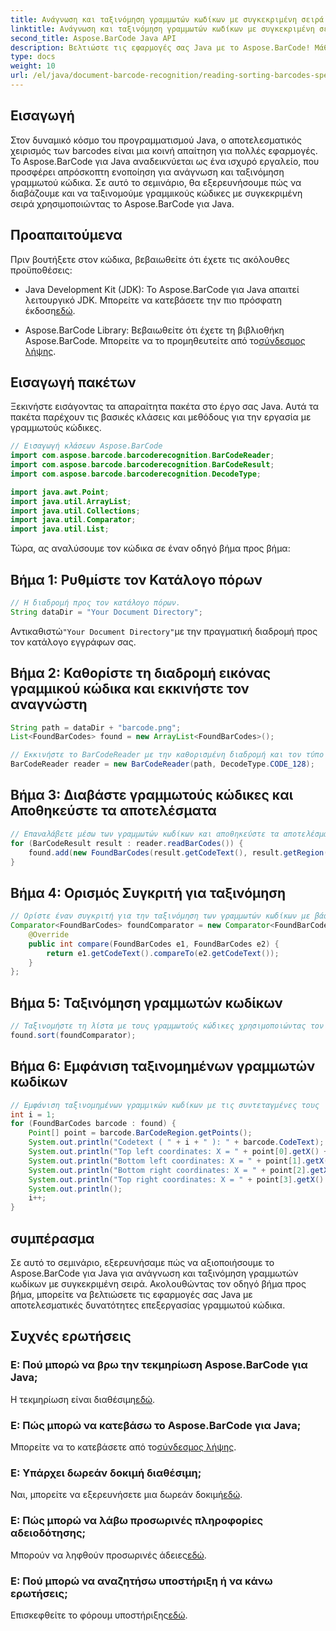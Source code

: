 ```yaml
---
title: Ανάγνωση και ταξινόμηση γραμμωτών κωδίκων με συγκεκριμένη σειρά σε Java
linktitle: Ανάγνωση και ταξινόμηση γραμμωτών κωδίκων με συγκεκριμένη σειρά
second_title: Aspose.BarCode Java API
description: Βελτιώστε τις εφαρμογές σας Java με το Aspose.BarCode! Μάθετε να διαβάζετε και να ταξινομείτε τους γραμμωτούς κώδικες αποτελεσματικά. Ακολουθήστε τον βήμα προς βήμα οδηγό μας για απρόσκοπτη ενσωμάτωση.
type: docs
weight: 10
url: /el/java/document-barcode-recognition/reading-sorting-barcodes-specific-order/
---
```


## Εισαγωγή

Στον δυναμικό κόσμο του προγραμματισμού Java, ο αποτελεσματικός χειρισμός των barcodes είναι μια κοινή απαίτηση για πολλές εφαρμογές. Το Aspose.BarCode για Java αναδεικνύεται ως ένα ισχυρό εργαλείο, που προσφέρει απρόσκοπτη ενοποίηση για ανάγνωση και ταξινόμηση γραμμωτού κώδικα. Σε αυτό το σεμινάριο, θα εξερευνήσουμε πώς να διαβάζουμε και να ταξινομούμε γραμμικούς κώδικες με συγκεκριμένη σειρά χρησιμοποιώντας το Aspose.BarCode για Java.

## Προαπαιτούμενα

Πριν βουτήξετε στον κώδικα, βεβαιωθείτε ότι έχετε τις ακόλουθες προϋποθέσεις:

-  Java Development Kit (JDK): Το Aspose.BarCode για Java απαιτεί λειτουργικό JDK. Μπορείτε να κατεβάσετε την πιο πρόσφατη έκδοση[εδώ](https://www.oracle.com/java/technologies/javase-downloads.html).

-  Aspose.BarCode Library: Βεβαιωθείτε ότι έχετε τη βιβλιοθήκη Aspose.BarCode. Μπορείτε να το προμηθευτείτε από το[σύνδεσμος λήψης](https://releases.aspose.com/barcode/java/).

## Εισαγωγή πακέτων

Ξεκινήστε εισάγοντας τα απαραίτητα πακέτα στο έργο σας Java. Αυτά τα πακέτα παρέχουν τις βασικές κλάσεις και μεθόδους για την εργασία με γραμμωτούς κώδικες.

```java
// Εισαγωγή κλάσεων Aspose.BarCode
import com.aspose.barcode.barcoderecognition.BarCodeReader;
import com.aspose.barcode.barcoderecognition.BarCodeResult;
import com.aspose.barcode.barcoderecognition.DecodeType;

import java.awt.Point;
import java.util.ArrayList;
import java.util.Collections;
import java.util.Comparator;
import java.util.List;
```

Τώρα, ας αναλύσουμε τον κώδικα σε έναν οδηγό βήμα προς βήμα:

## Βήμα 1: Ρυθμίστε τον Κατάλογο πόρων

```java
// Η διαδρομή προς τον κατάλογο πόρων.
String dataDir = "Your Document Directory";
```

 Αντικαθιστώ`"Your Document Directory"`με την πραγματική διαδρομή προς τον κατάλογο εγγράφων σας.

## Βήμα 2: Καθορίστε τη διαδρομή εικόνας γραμμικού κώδικα και εκκινήστε τον αναγνώστη

```java
String path = dataDir + "barcode.png";
List<FoundBarCodes> found = new ArrayList<FoundBarCodes>();

// Εκκινήστε το BarCodeReader με την καθορισμένη διαδρομή και τον τύπο αποκωδικοποίησης
BarCodeReader reader = new BarCodeReader(path, DecodeType.CODE_128);
```

## Βήμα 3: Διαβάστε γραμμωτούς κώδικες και Αποθηκεύστε τα αποτελέσματα

```java
// Επαναλάβετε μέσω των γραμμωτών κωδίκων και αποθηκεύστε τα αποτελέσματα
for (BarCodeResult result : reader.readBarCodes()) {
    found.add(new FoundBarCodes(result.getCodeText(), result.getRegion()));
}
```

## Βήμα 4: Ορισμός Συγκριτή για ταξινόμηση

```java
// Ορίστε έναν συγκριτή για την ταξινόμηση των γραμμωτών κωδίκων με βάση το κείμενο κώδικα
Comparator<FoundBarCodes> foundComparator = new Comparator<FoundBarCodes>() {
    @Override
    public int compare(FoundBarCodes e1, FoundBarCodes e2) {
        return e1.getCodeText().compareTo(e2.getCodeText());
    }
};
```

## Βήμα 5: Ταξινόμηση γραμμωτών κωδίκων

```java
// Ταξινομήστε τη λίστα με τους γραμμωτούς κώδικες χρησιμοποιώντας τον καθορισμένο συγκριτή
found.sort(foundComparator);
```

## Βήμα 6: Εμφάνιση ταξινομημένων γραμμωτών κωδίκων

```java
// Εμφάνιση ταξινομημένων γραμμικών κωδίκων με τις συντεταγμένες τους
int i = 1;
for (FoundBarCodes barcode : found) {
    Point[] point = barcode.BarCodeRegion.getPoints();
    System.out.println("Codetext ( " + i + " ): " + barcode.CodeText);
    System.out.println("Top left coordinates: X = " + point[0].getX() + ", Y = " + point[0].getY());
    System.out.println("Bottom left coordinates: X = " + point[1].getX() + ", Y = " + point[1].getY());
    System.out.println("Bottom right coordinates: X = " + point[2].getX() + ", Y = " + point[2].getY());
    System.out.println("Top right coordinates: X = " + point[3].getX() + ", Y = " + point[3].getY());
    System.out.println();
    i++;
}
```

## συμπέρασμα

Σε αυτό το σεμινάριο, εξερευνήσαμε πώς να αξιοποιήσουμε το Aspose.BarCode για Java για ανάγνωση και ταξινόμηση γραμμωτών κωδίκων με συγκεκριμένη σειρά. Ακολουθώντας τον οδηγό βήμα προς βήμα, μπορείτε να βελτιώσετε τις εφαρμογές σας Java με αποτελεσματικές δυνατότητες επεξεργασίας γραμμωτού κώδικα.

## Συχνές ερωτήσεις

### Ε: Πού μπορώ να βρω την τεκμηρίωση Aspose.BarCode για Java;
 Η τεκμηρίωση είναι διαθέσιμη[εδώ](https://reference.aspose.com/barcode/java/).

### Ε: Πώς μπορώ να κατεβάσω το Aspose.BarCode για Java;
 Μπορείτε να το κατεβάσετε από το[σύνδεσμος λήψης](https://releases.aspose.com/barcode/java/).

### Ε: Υπάρχει δωρεάν δοκιμή διαθέσιμη;
 Ναι, μπορείτε να εξερευνήσετε μια δωρεάν δοκιμή[εδώ](https://releases.aspose.com/).

### Ε: Πώς μπορώ να λάβω προσωρινές πληροφορίες αδειοδότησης;
 Μπορούν να ληφθούν προσωρινές άδειες[εδώ](https://purchase.aspose.com/temporary-license/).

### Ε: Πού μπορώ να αναζητήσω υποστήριξη ή να κάνω ερωτήσεις;
 Επισκεφθείτε το φόρουμ υποστήριξης[εδώ](https://forum.aspose.com/c/barcode/13).
